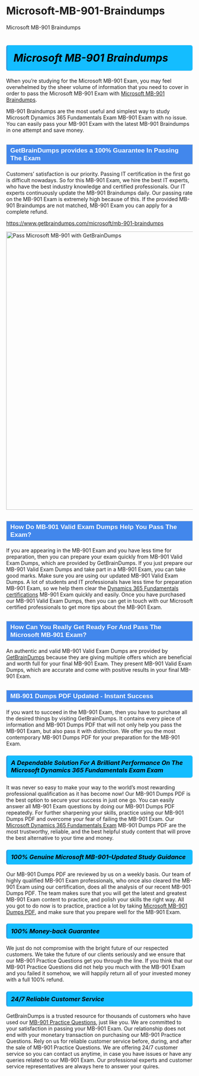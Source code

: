 # Microsoft-MB-901-Braindumps
Microsoft MB-901 Braindumps
<h1><strong><span style="display: block; color: #000000; background: #14BDFF; border: 0.5px solid #AED6F1; border-left: 3px solid #3498DB; padding: .6em; border-radius: 6px;">                     <em>Microsoft MB-901 <span class="exam_variation">Braindumps</span> </em>                </span></strong>            </h1>                        <p>When you’re studying for the Microsoft MB-901 Exam, you may feel overwhelmed by the sheer volume of information             that you need to cover in order to pass the Microsoft MB-901 Exam with <a href="https://www.getbraindumps.com/microsoft/mb-901-braindumps">Microsoft MB-901 <span class="exam_variation">Braindumps</span></a>.</p>            <p>MB-901 <span class="exam_variation">Braindumps</span> are the most useful and simplest way to study Microsoft Dynamics 365 Fundamentals Exam MB-901 Exam             with no issue. You can easily pass your MB-901 Exam with the latest MB-901 <span class="exam_variation">Braindumps</span> in one attempt and save money.</p>                        <h2 style="background: #4287ec; border: 1px solid #cccccc; padding: 5px 10px;">                <span style="color: #ffffff;">                    <span style="font-size: 11pt;">                        <span style="line-height: normal;">                            <span style="font-family: Calibri,sans-serif;">                                <strong>                                    <span style="font-size: 13.0pt;">GetBrainDumps provides a 100% Guarantee In Passing The Exam</span>                                </strong>                            </span>                        </span>                    </span>                </span>            </h2>                        <p>Customers’ satisfaction is our priority. Passing IT certification in the first go is difficult nowadays. So for this MB-901 Exam,             we hire the best IT experts, who have the best industry knowledge and certified professionals. Our IT experts continuously update the MB-901 <span class="exam_variation">Braindumps</span>             daily. Our passing rate on the MB-901 Exam is extremely high because of this. If the provided MB-901 <span class="exam_variation">Braindumps</span> are not matched, MB-901 Exam you             can apply for a complete refund.</p>                                    <p><a href="https://www.getbraindumps.com/microsoft/mb-901-braindumps">https://www.getbraindumps.com/microsoft/mb-901-braindumps</a></p>                        <p><a href="https://www.getbraindumps.com/"><img src="https://www.getbraindumps.com/images/get-updated-exam-questions-with-discount-getbraindumps.jpg" class="postImage" alt="Pass Microsoft MB-901 with GetBrainDumps" width="750"></a></p>                                        <h2 style="background: #4287ec; border: 1px solid #cccccc; padding: 5px 10px;">                <span style="color: #ffffff;">                    <span style="font-size: 11pt;">                        <span style="line-height: normal;">                            <span style="font-family: Calibri,sans-serif;">                                <strong>                                    <span style="font-size: 13.0pt;">How Do MB-901 <span class="exam_variation2">Valid Exam Dumps</span> Help You Pass The Exam?</span>                                </strong>                            </span>                        </span>                    </span>                </span>            </h2>                        <p>If you are appearing in the MB-901 Exam and you have less time for preparation, then you can prepare your exam quickly from MB-901 <span class="exam_variation2">Valid Exam Dumps</span>,             which are provided by GetBrainDumps. If you just prepare our MB-901 <span class="exam_variation2">Valid Exam Dumps</span> and take part in a MB-901 Exam, you can take good marks.             Make sure you are using our updated MB-901 <span class="exam_variation2">Valid Exam Dumps</span>. A lot of students and IT professionals have less time for preparation MB-901 Exam,             so we help them clear the <a href="https://www.getbraindumps.com/microsoft/dynamics-365-fundamentals-braindumps.html">Dynamics 365 Fundamentals certifications</a> MB-901 Exam quickly and easily. Once you have purchased             our MB-901 <span class="exam_variation2">Valid Exam Dumps</span>, then you can get in touch with our Microsoft certified professionals to get more tips about the MB-901 Exam.</p>                        <h2 style="background: #4287ec; border: 1px solid #cccccc; padding: 5px 10px;">                <span style="color: #ffffff;">                    <span style="font-size: 11pt;">                        <span style="line-height: normal;">                            <span style="font-family: Calibri,sans-serif;">                                <strong>                                    <span style="font-size: 13.0pt;">How Can You Really Get Ready For And Pass The Microsoft MB-901 Exam?</span>                                </strong>                            </span>                        </span>                    </span>                </span>            </h2>                        <p>An authentic and valid MB-901 <span class="exam_variation2">Valid Exam Dumps</span> are provided by <a href="https://www.getbraindumps.com/">GetBrainDumps</a> because they are giving multiple offers which are beneficial             and worth full for your final MB-901 Exam. They present MB-901 <span class="exam_variation2">Valid Exam Dumps</span>, which are accurate and come with positive             results in your final MB-901 Exam.</p>                        <h2 style="background: #4287ec; border: 1px solid #cccccc; padding: 5px 10px;">                <span style="color: #ffffff;">                    <span style="font-size: 11pt;">                        <span style="line-height: normal;">                            <span style="font-family: Calibri,sans-serif;">                                <strong>                                    <span style="font-size: 13.0pt;">MB-901 <span class="exam_variation3">Dumps PDF</span> Updated - Instant Success</span>                                </strong>                            </span>                        </span>                    </span>                </span>            </h2>                        <p>If you want to succeed in the MB-901 Exam, then you have to purchase all the desired things by visiting GetBrainDumps.             It contains every piece of information and MB-901 <span class="exam_variation3">Dumps PDF</span> that will not only help you pass the MB-901 Exam,             but also pass it with distinction. We offer you the most contemporary MB-901 <span class="exam_variation3">Dumps PDF</span> for your preparation for the MB-901 Exam.</p>                        <h3>                <strong>                    <span style="display: block; color: #000000; background: #14BDFF; border: 0.5px solid #AED6F1; border-left: 3px solid #3498DB; padding: .6em; border-radius: 6px;">                        <em>A Dependable Solution For A Brilliant Performance On The Microsoft Dynamics 365 Fundamentals Exam Exam</em>                    </span>                </strong>            </h3>                        <p>It was never so easy to make your way to the world’s most rewarding professional qualification as it has become now! Our MB-901 <span class="exam_variation3">Dumps PDF</span>             is the best option to secure your success in just one go. You can easily answer all MB-901 Exam questions by doing our MB-901 <span class="exam_variation3">Dumps PDF</span>             repeatedly. For further sharpening your skills, practice using our MB-901 <span class="exam_variation3">Dumps PDF</span> and overcome your fear of failing the MB-901 Exam.             Our <a href="https://www.getbraindumps.com/microsoft/mb-901-braindumps">Microsoft Dynamics 365 Fundamentals Exam</a> MB-901 <span class="exam_variation3">Dumps PDF</span> are the most trustworthy, reliable, and the best helpful study             content that will prove the best alternative to your time and money.</p>                        <h3>                <strong>                    <span style="display: block; color: #000000; background: #14BDFF; border: 0.5px solid #AED6F1; border-left: 3px solid #3498DB; padding: .6em; border-radius: 6px;">                        <em>100% Genuine Microsoft MB-901–Updated Study Guidance </em>                    </span>                </strong>            </h3>                        <p>Our MB-901 <span class="exam_variation3">Dumps PDF</span> are reviewed by us on a weekly basis. Our team of highly qualified MB-901 Exam professionals, who once also             cleared the MB-901 Exam using our certification, does all the analysis of our recent MB-901 <span class="exam_variation3">Dumps PDF</span>. The team makes sure that you will get the             latest and greatest MB-901 Exam content to practice, and polish your skills the right way. All you got to do now is to practice, practice a lot by             taking <a href="https://www.getbraindumps.com/microsoft-braindumps.html">Microsoft MB-901 <span class="exam_variation3">Dumps PDF</span></a>, and make sure that you prepare well for the MB-901 Exam.</p>                        <h3>                <strong>                    <span style="display: block; color: #000000; background: #14BDFF; border: 0.5px solid #AED6F1; border-left: 3px solid #3498DB; padding: .6em; border-radius: 6px;">                        <em>100% Money-back Guarantee</em>                    </span>                </strong>            </h3>                        <p>We just do not compromise with the bright future of our respected customers. We take the future of our clients seriously and we ensure that our             MB-901 <span class="exam_variation4">Practice Questions</span> get you through the line. If you think that our MB-901 <span class="exam_variation4">Practice Questions</span> did not help you much with the MB-901 Exam and you             failed it somehow, we will happily return all of your invested money with a full 100% refund.</p>                                    <h3>                <strong>                    <span style="display: block; color: #000000; background: #14BDFF; border: 0.5px solid #AED6F1; border-left: 3px solid #3498DB; padding: .6em; border-radius: 6px;">                        <em>24/7 Reliable Customer Service</em>                    </span>                </strong>            </h3>                        <p>GetBrainDumps is a trusted resource for thousands of customers who have used our <a href="https://www.getbraindumps.com/microsoft/mb-901-braindumps">MB-901 <span class="exam_variation4">Practice Questions</span></a>, just like you. We are committed to your             satisfaction in passing your MB-901 Exam. Our relationship does not end with your monetary transaction on purchasing our MB-901 <span class="exam_variation4">Practice Questions</span>.             Rely on us for reliable customer service before, during, and after the sale of MB-901 <span class="exam_variation4">Practice Questions</span>. We are offering 24/7 customer service so you             can contact us anytime, in case you have issues or have any queries related to our MB-901 Exam. Our professional experts and customer service             representatives are always here to answer your quires.</p>                    
